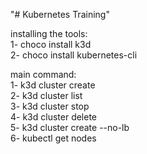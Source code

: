 "# Kubernetes Training" 

installing the tools:  <br /> 
1- choco install k3d   <br />
2- choco install kubernetes-cli  <br />

main command:  <br />
1- k3d cluster create <br />
2- k3d cluster list  <br />
3- k3d cluster stop  <br />
4- k3d cluster delete  <br />
5- k3d cluster create --no-lb  <br />
6- kubectl get nodes  <br />


